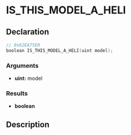 # IS_THIS_MODEL_A_HELI

## Declaration
```cpp
// 0x62EA75E0
boolean IS_THIS_MODEL_A_HELI(uint model);
```

### Arguments
- **uint:** model

### Results
- **boolean**

## Description
